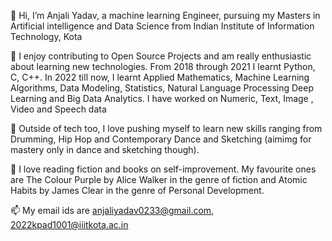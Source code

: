 👋  Hi, I’m Anjali Yadav, a machine learning Engineer, pursuing my Masters in Artificial intelligence and Data Science from Indian Institute of Information Technology, Kota

👀  I enjoy contributing to Open Source Projects and am really enthusiastic about learning new technologies. From 2018 through 2021 I learnt Python, C, C++. In 2022         till now, I learnt Applied Mathematics, Machine Learning Algorithms, Data Modeling, Statistics, Natural Language Processing Deep Learning and Big Data Analytics. I have worked on Numeric, Text, Image , Video and Speech data

🌱  Outside of tech too, I love pushing myself to learn new skills ranging from Drumming, Hip Hop and Contemporary Dance and Sketching (aimimg for mastery only in dance      and sketching though).

💞️  I love reading fiction and books on self-improvement. My favourite ones are The Colour Purple by Alice Walker in the genre of fiction and Atomic Habits by James          Clear in the genre of Personal Development.

📫  My email ids are anjaliyadav0233@gmail.com, 2022kpad1001@iiitkota.ac.in

<!---
Anjali2303/Anjali2303 is a ✨ special ✨ repository because its `README.md` (this file) appears on your GitHub profile.
You can click the Preview link to take a look at your changes.
--->
